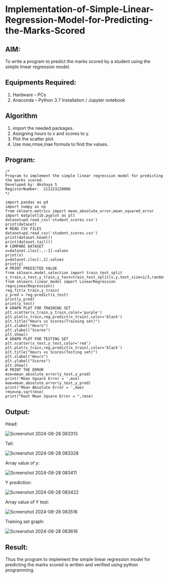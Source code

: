 # Implementation-of-Simple-Linear-Regression-Model-for-Predicting-the-Marks-Scored

## AIM:
To write a program to predict the marks scored by a student using the simple linear regression model.

## Equipments Required:
1. Hardware – PCs
2. Anaconda – Python 3.7 Installation / Jupyter notebook

## Algorithm
1. import the needed packages.
2. Assigning hours to x and scores to y.
3. Plot the scatter plot.
4. Use mse,rmse,mae formula to find the values. 

## Program:
```
/*
Program to implement the simple linear regression model for predicting the marks scored.
Developed by: Akshaya S
RegisterNumber:  212223220006
*/

import pandas as pd
import numpy as np
from sklearn.metrics import mean_absolute_error,mean_squared_error
import matplotlib.pyplot as plt
dataset=pd.read_csv('student_scores.csv')
print(dataset)
# READ CSV FILES
dataset=pd.read_csv('student_scores.csv')
print(dataset.head())
print(dataset.tail())
# COMPARE DATASET
x=dataset.iloc[:,:-1].values
print(x)
y=dataset.iloc[:,1].values
print(y)
# PRINT PREDICTED VALUE
from sklearn.model_selection import train_test_split
x_train,x_test,y_train,y_test=train_test_split(x,y,test_size=1/3,random_state=0)
from sklearn.linear_model import LinearRegression
reg=LinearRegression()
reg.fit(x_train,y_train)
y_pred = reg.predict(x_test)
print(y_pred)
print(y_test)
# GRAPH PLOT FOR TRAINING SET
plt.scatter(x_train,y_train,color='purple')
plt.plot(x_train,reg.predict(x_train),color='black')
plt.title("Hours vs Scores(Training set)")
plt.xlabel("Hours")
plt.ylabel("Scores")
plt.show()
# GRAPH PLOT FOR TESTING SET
plt.scatter(x_test,y_test,color='red')
plt.plot(x_train,reg.predict(x_train),color='black')
plt.title("Hours vs Scores(Testing set)")
plt.xlabel("Hours")
plt.ylabel("Scores")
plt.show()
# PRINT THE ERROR
mse=mean_absolute_error(y_test,y_pred)
print('Mean Square Error = ',mse)
mae=mean_absolute_error(y_test,y_pred)
print('Mean Absolute Error = ',mae)
rmse=np.sqrt(mse)
print("Root Mean Square Error = ",rmse)

```

## Output:
Head:

![Screenshot 2024-08-28 083313](https://github.com/user-attachments/assets/85ff1336-7222-4015-ac47-8791bb9ae216)

Tail:

![Screenshot 2024-08-28 083328](https://github.com/user-attachments/assets/ba765eb1-e929-4daf-b48c-09fc41281943)

Array value of y:

![Screenshot 2024-08-28 083411](https://github.com/user-attachments/assets/aa5cadfb-3665-4dce-983f-99a0d4f2d542)

Y prediction:

![Screenshot 2024-08-28 083422](https://github.com/user-attachments/assets/0d6aed8d-ab37-48ad-85dd-e1aa632e0bc0)

Array value of Y test:

![Screenshot 2024-08-28 083516](https://github.com/user-attachments/assets/dfe86769-a004-4c67-bed3-f72236a2f191)

Training set graph:



![Screenshot 2024-08-28 083616](https://github.com/user-attachments/assets/a61bb062-e28c-44a7-991e-3b7044a6ac8e)




## Result:
Thus the program to implement the simple linear regression model for predicting the marks scored is written and verified using python programming.
